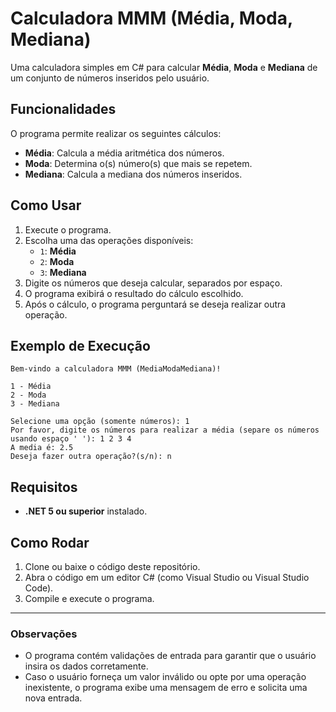 # Calculadora MMM (Média, Moda, Mediana)

Uma calculadora simples em C# para calcular **Média**, **Moda** e **Mediana** de um conjunto de números inseridos pelo usuário.

## Funcionalidades

O programa permite realizar os seguintes cálculos:

- **Média**: Calcula a média aritmética dos números.
- **Moda**: Determina o(s) número(s) que mais se repetem.
- **Mediana**: Calcula a mediana dos números inseridos.

## Como Usar

1. Execute o programa.
2. Escolha uma das operações disponíveis:
   - `1`: **Média**
   - `2`: **Moda**
   - `3`: **Mediana**
3. Digite os números que deseja calcular, separados por espaço.
4. O programa exibirá o resultado do cálculo escolhido.
5. Após o cálculo, o programa perguntará se deseja realizar outra operação.

## Exemplo de Execução

```text
Bem-vindo a calculadora MMM (MediaModaMediana)!

1 - Média
2 - Moda
3 - Mediana

Selecione uma opção (somente números): 1
Por favor, digite os números para realizar a média (separe os números usando espaço ' '): 1 2 3 4
A media é: 2.5
Deseja fazer outra operação?(s/n): n
```

## Requisitos

- **.NET 5 ou superior** instalado.

## Como Rodar

1. Clone ou baixe o código deste repositório.
2. Abra o código em um editor C# (como Visual Studio ou Visual Studio Code).
3. Compile e execute o programa.

---

### Observações

- O programa contém validações de entrada para garantir que o usuário insira os dados corretamente.
- Caso o usuário forneça um valor inválido ou opte por uma operação inexistente, o programa exibe uma mensagem de erro e solicita uma nova entrada.
